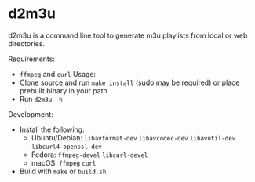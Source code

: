 # d2m3u
d2m3u is a command line tool to generate m3u playlists from local or web directories.

Requirements:
- `ffmpeg` and `curl`
Usage:
- Clone source and run `make install` (sudo may be required) or place prebuilt binary in your path
- Run `d2m3u -h`

Development:
- Install the following:
  - Ubuntu/Debian: `libavformat-dev` `libavcodec-dev` `libavutil-dev` `libcurl4-openssl-dev`
  - Fedora: `ffmpeg-devel` `libcurl-devel`
  - macOS: `ffmpeg` `curl`
- Build with `make` or `build.sh`
